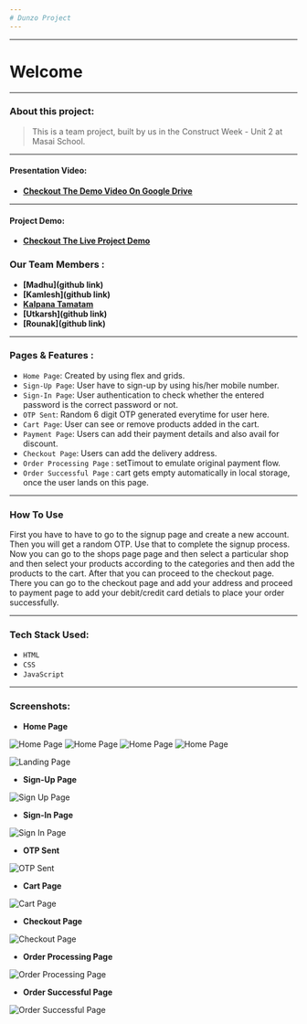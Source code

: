 ```yaml
---
# Dunzo Project
---
```


---
# Welcome 
---

### About this project:

> This is a team project, built by us in the Construct Week - Unit 2 at Masai School.

---

#### Presentation Video: 
- **[Checkout The Demo Video On Google Drive](link)**

---

#### Project Demo: 
- **[Checkout The Live Project Demo](https://www.dunzo.com/mumbai)**

### Our Team Members :

- **[Madhu](github link)**
- **[Kamlesh](github link)**
- **[Kalpana Tamatam](https://github.com/kalpana123-1)**
- **[Utkarsh](github link)**
- **[Rounak](github link)**

---

### Pages & Features :

- `Home Page`: Created by using flex and grids.
- `Sign-Up Page`: User have to sign-up by using his/her mobile number.
- `Sign-In Page`: User authentication to check whether the entered password is the correct password or not.
- `OTP Sent`: Random 6 digit OTP generated everytime for user here.
- `Cart Page`: User can see or remove products added in the cart.
- `Payment Page`: Users can add their payment details and also avail for discount.
- `Checkout Page`: Users can add the delivery address.
- `Order Processing Page` : setTimout to emulate original payment flow.
- `Order Successful Page` : cart gets empty automatically in local storage, once the user lands on this page.

---

### How To Use

First you have to have to go to the signup page and create a new account. Then you will get a random OTP. Use that to complete the signup process. Now you can go to the shops page page and then select a particular shop and then select your products according to the categories and then add the products to the cart. After that you can proceed to the checkout page. There you can go to the checkout page and add your address and proceed to payment page to add your debit/credit card detials to place your order successfully.

---

### Tech Stack Used: 

- `HTML`
- `CSS`
- `JavaScript`

---

### Screenshots:

- **Home Page**

![Home Page](link)
![Home Page](link)
![Home Page](link)
![Home Page](link)

![Landing Page](link)

- **Sign-Up Page**

![Sign Up Page](link)

- **Sign-In Page**

![Sign In Page](link)

- **OTP Sent**

![OTP Sent](link)

- **Cart Page**

![Cart Page](link)

- **Checkout Page**

![Checkout Page](link)

- **Order Processing Page**

![Order Processing Page](link)

- **Order Successful Page**

![Order Successful Page](link)
